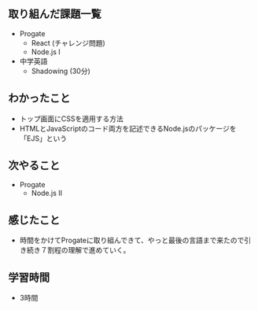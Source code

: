## 取り組んだ課題一覧
- Progate
  - React (チャレンジ問題)
  - Node.js Ⅰ
- 中学英語
  - Shadowing (30分)
## わかったこと
- トップ画面にCSSを適用する方法
- HTMLとJavaScriptのコード両方を記述できるNode.jsのパッケージを「EJS」という
## 次やること
- Progate
  - Node.js Ⅱ
## 感じたこと
- 時間をかけてProgateに取り組んできて、やっと最後の言語まで来たので引き続き７割程の理解で進めていく。
## 学習時間
- 3時間